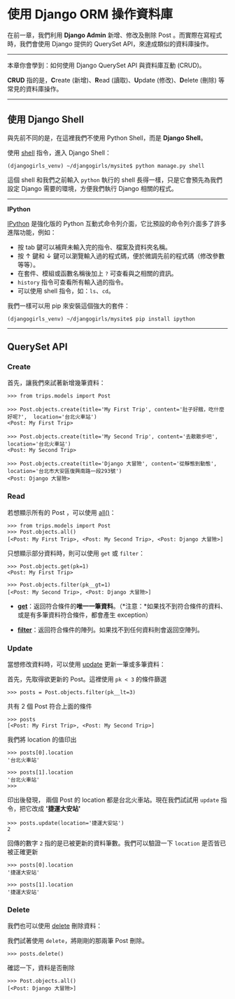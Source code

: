 # 使用 Django ORM 操作資料庫

在前一章，我們利用 **Django Admin** 新增、修改及刪除 Post 。而實際在寫程式時，我們會使用 Django 提供的 QuerySet API，來達成類似的資料庫操作。

---

本章你會學到：如何使用 Django QuerySet API 與資料庫互動 (CRUD)。

**CRUD** 指的是，**C**reate (新增)、**R**ead (讀取)、**U**pdate (修改)、**D**elete (刪除) 等常見的資料庫操作。

---

## 使用 Django Shell

與先前不同的是，在這裡我們不使用 Python Shell，而是 **Django Shell**。


使用 [shell](https://docs.djangoproject.com/en/1.8/ref/django-admin/#django-admin-shell) 指令，進入 Django Shell：

```
(djangogirls_venv) ~/djangogirls/mysite$ python manage.py shell
```

這個 shell 和我們之前輸入 `python` 執行的 shell 長得一樣，只是它會預先為我們設定 Django 需要的環境，方便我們執行 Django 相關的程式。

---

**IPython**

[IPython](http://ipython.org/) 是強化版的 Python 互動式命令列介面，它比預設的命令列介面多了許多進階功能，例如：

- 按 tab 鍵可以補齊未輸入完的指令、檔案及資料夾名稱。
- 按 ↑ 鍵和 ↓ 鍵可以瀏覽輸入過的程式碼，便於微調先前的程式碼（修改參數等等）。
- 在套件、模組或函數名稱後加上 `?` 可查看與之相關的資訊。
- `history` 指令可查看所有輸入過的指令。
- 可以使用 shell 指令，如：`ls`、`cd`。

我們一樣可以用 pip 來安裝這個強大的套件：

```
(djangogirls_venv) ~/djangogirls/mysite$ pip install ipython
```

---

## QuerySet API

### Create

首先，讓我們來試著新增幾筆資料：

```
>>> from trips.models import Post

>>> Post.objects.create(title='My First Trip', content='肚子好餓，吃什麼好呢?',  location='台北火車站')
<Post: My First Trip>

>>> Post.objects.create(title='My Second Trip', content='去散散步吧',  location='台北火車站')
<Post: My Second Trip>

>>> Post.objects.create(title='Django 大冒險', content='從靜態到動態',  location='台北市大安區復興南路一段293號')
<Post: Django 大冒險>
```

### Read

若想顯示所有的 Post ，可以使用
[all()](https://docs.djangoproject.com/en/1.8/ref/models/querysets/#django.db.models.query.QuerySet.all)：

```
>>> from trips.models import Post
>>> Post.objects.all()
[<Post: My First Trip>, <Post: My Second Trip>, <Post: Django 大冒險>]
```

只想顯示部分資料時，則可以使用 `get` 或 `filter`：

```
>>> Post.objects.get(pk=1)
<Post: My First Trip>

>>> Post.objects.filter(pk__gt=1)
[<Post: My Second Trip>, <Post: Django 大冒險>]
```

- [**get**](https://docs.djangoproject.com/en/1.8/ref/models/querysets/#get)：返回符合條件的**唯一一筆資料**。（*注意：*如果找不到符合條件的資料、或是有多筆資料符合條件，都會產生 exception）

- [**filter**](https://docs.djangoproject.com/en/1.8/ref/models/querysets/#filter)：返回符合條件的陣列。如果找不到任何資料則會返回空陣列。


### Update

當想修改資料時，可以使用 [update](https://docs.djangoproject.com/en/1.8/ref/models/querysets/#django.db.models.query.QuerySet.update) 更新一筆或多筆資料：

首先，先取得欲更新的 Post。這裡使用 `pk < 3` 的條件篩選

```
>>> posts = Post.objects.filter(pk__lt=3)
```

共有 2 個 Post 符合上面的條件

```
>>> posts
[<Post: My First Trip>, <Post: My Second Trip>]
```

我們將 location 的值印出

```
>>> posts[0].location
'台北火車站'

>>> posts[1].location
'台北火車站'
>>>
```

印出後發現， 兩個 Post 的 location 都是台北火車站。現在我們試試用 `update` 指令，把它改成 **'捷運大安站'**

```
>>> posts.update(location='捷運大安站')
2
```

回傳的數字 `2` 指的是已被更新的資料筆數。我們可以驗證一下 `location` 是否皆已被正確更新

```
>>> posts[0].location
'捷運大安站'

>>> posts[1].location
'捷運大安站'
```

### Delete

我們也可以使用 [delete](https://docs.djangoproject.com/en/1.8/ref/models/querysets/#django.db.models.query.QuerySet.delete) 刪除資料：

我們試著使用 `delete`，將剛剛的那兩筆 Post 刪除。

```
>>> posts.delete()
```

確認一下，資料是否刪除

```
>>> Post.objects.all()
[<Post: Django 大冒險>]
```
